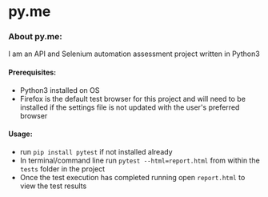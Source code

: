 # py.me

### About py.me: 
 I am an API and Selenium automation assessment project written in Python3

#### Prerequisites:
 - Python3 installed on OS
 - Firefox is the default test browser for this project and will need to be installed if the settings file is not updated with the user's preferred browser

#### Usage:
- run ```pip install pytest``` if not installed already
- In terminal/command line run ```pytest --html=report.html``` from within the `tests` folder in the project
- Once the test execution has completed running open `report.html` to view the test results



